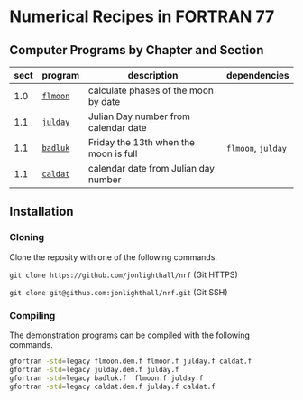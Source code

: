 # Numerical Recipes in FORTRAN 77

## Computer Programs by Chapter and Section

| sect | program  | description                          | dependencies |
| ---- | -------- | ------------------------------------ | -------------|
|  1.0 | [`flmoon`](flmoon.f) | calculate phases of the moon by date |
|  1.1 | [`julday`](julday.f) | Julian Day number from calendar date |
|  1.1 | [`badluk`](badluk.f) | Friday the 13th when the moon is full | `flmoon`, `julday`
|  1.1 | [`caldat`](caldat.f) | calendar date from Julian day number |

## Installation
### Cloning
Clone the reposity with one of the following commands.

`git clone https://github.com/jonlighthall/nrf` (Git HTTPS)

`git clone git@github.com:jonlighthall/nrf.git` (Git SSH)
### Compiling
The demonstration programs can be compiled with the following commands.
````bash
gfortran -std=legacy flmoon.dem.f flmoon.f julday.f caldat.f
gfortran -std=legacy julday.dem.f julday.f
gfortran -std=legacy badluk.f  flmoon.f julday.f
gfortran -std=legacy caldat.dem.f julday.f caldat.f

````

